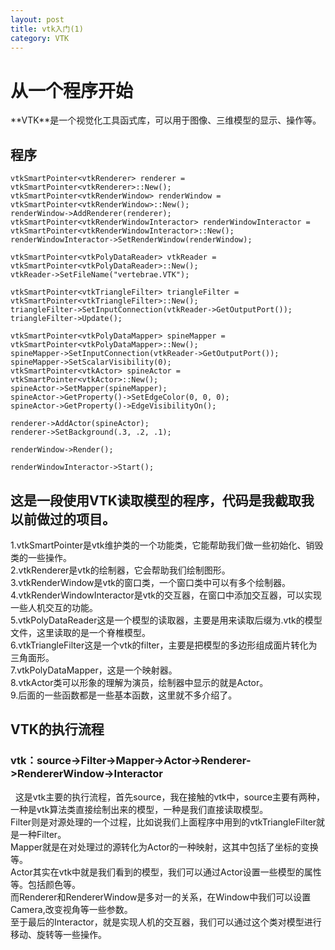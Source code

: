 ```yaml
---
layout: post
title: vtk入门(1) 
category: VTK
---
```


# 从一个程序开始
<div class="jieshao">
**VTK**是一个视觉化工具函式库，可以用于图像、三维模型的显示、操作等。
</div>

## 程序


	vtkSmartPointer<vtkRenderer> renderer = vtkSmartPointer<vtkRenderer>::New();
	vtkSmartPointer<vtkRenderWindow> renderWindow = vtkSmartPointer<vtkRenderWindow>::New();
	renderWindow->AddRenderer(renderer);
	vtkSmartPointer<vtkRenderWindowInteractor> renderWindowInteractor = vtkSmartPointer<vtkRenderWindowInteractor>::New();
	renderWindowInteractor->SetRenderWindow(renderWindow);

	vtkSmartPointer<vtkPolyDataReader> vtkReader = vtkSmartPointer<vtkPolyDataReader>::New();
	vtkReader->SetFileName("vertebrae.VTK");

	vtkSmartPointer<vtkTriangleFilter> triangleFilter = vtkSmartPointer<vtkTriangleFilter>::New();
	triangleFilter->SetInputConnection(vtkReader->GetOutputPort());
	triangleFilter->Update();

	vtkSmartPointer<vtkPolyDataMapper> spineMapper = vtkSmartPointer<vtkPolyDataMapper>::New();
	spineMapper->SetInputConnection(vtkReader->GetOutputPort());
	spineMapper->SetScalarVisibility(0);
	vtkSmartPointer<vtkActor> spineActor = vtkSmartPointer<vtkActor>::New();
	spineActor->SetMapper(spineMapper);
	spineActor->GetProperty()->SetEdgeColor(0, 0, 0);
	spineActor->GetProperty()->EdgeVisibilityOn();

	renderer->AddActor(spineActor);
	renderer->SetBackground(.3, .2, .1); 

	renderWindow->Render();

	renderWindowInteractor->Start();

## 这是一段使用VTK读取模型的程序，代码是我截取我以前做过的项目。
1.vtkSmartPointer是vtk维护类的一个功能类，它能帮助我们做一些初始化、销毁类的一些操作。<br/>
2.vtkRenderer是vtk的绘制器，它会帮助我们绘制图形。<br/>
3.vtkRenderWindow是vtk的窗口类，一个窗口类中可以有多个绘制器。<br/>
4.vtkRenderWindowInteractor是vtk的交互器，在窗口中添加交互器，可以实现一些人机交互的功能。<br/>
5.vtkPolyDataReader这是一个模型的读取器，主要是用来读取后缀为.vtk的模型文件，这里读取的是一个脊椎模型。<br/>
6.vtkTriangleFilter这是一个vtk的filter，主要是把模型的多边形组成面片转化为三角面形。<br/>
7.vtkPolyDataMapper，这是一个映射器。<br/>
8.vtkActor类可以形象的理解为演员，绘制器中显示的就是Actor。<br/>
9.后面的一些函数都是一些基本函数，这里就不多介绍了。<br/>

## VTK的执行流程
### vtk：source->Filter->Mapper->Actor->Renderer->RendererWindow->Interactor<br/>
&nbsp;&nbsp;这是vtk主要的执行流程，首先source，我在接触的vtk中，source主要有两种，一种是vtk算法类直接绘制出来的模型，一种是我们直接读取模型。<br/>
Filter则是对源处理的一个过程，比如说我们上面程序中用到的vtkTriangleFilter就是一种Filter。<br/>
Mapper就是在对处理过的源转化为Actor的一种映射，这其中包括了坐标的变换等。<br/>
Actor其实在vtk中就是我们看到的模型，我们可以通过Actor设置一些模型的属性等。包括颜色等。<br/>
而Renderer和RendererWindow是多对一的关系，在Window中我们可以设置Camera,改变视角等一些参数。<br/>
至于最后的Interactor，就是实现人机的交互器，我们可以通过这个类对模型进行移动、旋转等一些操作。




